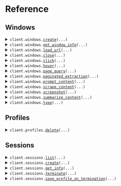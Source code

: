 # Reference
## Windows
<details><summary><code>client.windows.<a href="src/airtop/windows/client.py">create</a>(...)</code></summary>
<dl>
<dd>

#### 📝 Description

<dl>
<dd>

<dl>
<dd>

Creates a new browser window in a session. Optionally, you can specify a url to load on the window upon creation.
</dd>
</dl>
</dd>
</dl>

#### 🔌 Usage

<dl>
<dd>

<dl>
<dd>

```python
from airtop import Airtop

client = Airtop(
    api_key="YOUR_API_KEY",
)
client.windows.create(
    session_id="6aac6f73-bd89-4a76-ab32-5a6c422e8b0b",
)

```
</dd>
</dl>
</dd>
</dl>

#### ⚙️ Parameters

<dl>
<dd>

<dl>
<dd>

**session_id:** `str` — ID of the session that owns the window.
    
</dd>
</dl>

<dl>
<dd>

**screen_resolution:** `typing.Optional[str]` — Affects the live view configuration. By default, a live view will fill the parent frame (or local window if loaded directly) when initially loaded, causing the browser window to be resized to match. This parameter can be used to instead configure the returned liveViewUrl so that the live view is loaded with fixed dimensions (e.g. 1280x720), resizing the browser window to match, and then disallows any further resizing from the live view.
    
</dd>
</dl>

<dl>
<dd>

**url:** `typing.Optional[str]` — Initial url to navigate to
    
</dd>
</dl>

<dl>
<dd>

**wait_until:** `typing.Optional[CreateWindowInputV1BodyWaitUntil]` — Wait until the specified loading event occurs. Defaults to 'load', which waits until the page dom and it's assets have loaded. 'domContentLoaded' will wait until the dom has loaded, 'complete' will wait until the page and all it's iframes have loaded it's dom and assets. 'noWait' will not wait for any loading event and will return immediately.
    
</dd>
</dl>

<dl>
<dd>

**wait_until_timeout_seconds:** `typing.Optional[int]` — Maximum time in seconds to wait for the specified loading event to occur before timing out.
    
</dd>
</dl>

<dl>
<dd>

**request_options:** `typing.Optional[RequestOptions]` — Request-specific configuration.
    
</dd>
</dl>
</dd>
</dl>


</dd>
</dl>
</details>

<details><summary><code>client.windows.<a href="src/airtop/windows/client.py">get_window_info</a>(...)</code></summary>
<dl>
<dd>

#### 📝 Description

<dl>
<dd>

<dl>
<dd>

Get information about a browser window in a session, including the live view url.
</dd>
</dl>
</dd>
</dl>

#### 🔌 Usage

<dl>
<dd>

<dl>
<dd>

```python
from airtop import Airtop

client = Airtop(
    api_key="YOUR_API_KEY",
)
client.windows.get_window_info(
    session_id="6aac6f73-bd89-4a76-ab32-5a6c422e8b0b",
    window_id="7334da2a-91b0-42c5-6156-76a5eba87430",
    screen_resolution="1280x720",
)

```
</dd>
</dl>
</dd>
</dl>

#### ⚙️ Parameters

<dl>
<dd>

<dl>
<dd>

**session_id:** `str` — ID of the session that owns the window.
    
</dd>
</dl>

<dl>
<dd>

**window_id:** `str` — ID of the browser window, which can either be a normal AirTop windowId or a [CDP TargetId](https://chromedevtools.github.io/devtools-protocol/tot/Target/#type-TargetID) from a browser automation library like Puppeteer (typically associated with the page or main frame). Our SDKs will handle retrieving a TargetId for you from various popular browser automation libraries, but we also have details in our guides on how to do it manually.
    
</dd>
</dl>

<dl>
<dd>

**include_navigation_bar:** `typing.Optional[bool]` — Affects the live view configuration. A navigation bar is not shown in the live view of a browser by default. Set this to true to configure the returned liveViewUrl so that a navigation bar is rendered, allowing users to easily navigate the browser to other pages from the live view.
    
</dd>
</dl>

<dl>
<dd>

**disable_resize:** `typing.Optional[bool]` — Affects the live view configuration. Set to true to configure the returned liveViewUrl so that the ability to resize the browser window from the live view is disabled (resizing is allowed by default). Note that, at initial load, the live view will automatically fill the parent frame (or local window if loaded directly) and cause the browser window to be resized to match. This parameter does not affect that initial load behavior. See screenResolution for a way to set a fixed size for the live view.
    
</dd>
</dl>

<dl>
<dd>

**screen_resolution:** `typing.Optional[str]` — Affects the live view configuration. By default, a live view will fill the parent frame (or local window if loaded directly) when initially loaded, causing the browser window to be resized to match. This parameter can be used to instead configure the returned liveViewUrl so that the live view is loaded with fixed dimensions (e.g. 1280x720), resizing the browser window to match, and then disallows any further resizing from the live view.
    
</dd>
</dl>

<dl>
<dd>

**request_options:** `typing.Optional[RequestOptions]` — Request-specific configuration.
    
</dd>
</dl>
</dd>
</dl>


</dd>
</dl>
</details>

<details><summary><code>client.windows.<a href="src/airtop/windows/client.py">load_url</a>(...)</code></summary>
<dl>
<dd>

#### 📝 Description

<dl>
<dd>

<dl>
<dd>

Loads a specified url on a given window
</dd>
</dl>
</dd>
</dl>

#### 🔌 Usage

<dl>
<dd>

<dl>
<dd>

```python
from airtop import Airtop

client = Airtop(
    api_key="YOUR_API_KEY",
)
client.windows.load_url(
    session_id="6aac6f73-bd89-4a76-ab32-5a6c422e8b0b",
    window_id="7334da2a-91b0-42c5-6156-76a5eba87430",
    url="https://www.airtop.ai",
)

```
</dd>
</dl>
</dd>
</dl>

#### ⚙️ Parameters

<dl>
<dd>

<dl>
<dd>

**session_id:** `str` — ID of the session that owns the window.
    
</dd>
</dl>

<dl>
<dd>

**window_id:** `str` — Airtop window ID of the browser window.
    
</dd>
</dl>

<dl>
<dd>

**url:** `str` — Url to navigate to
    
</dd>
</dl>

<dl>
<dd>

**wait_until:** `typing.Optional[WindowLoadUrlV1BodyWaitUntil]` — Wait until the specified loading event occurs. Defaults to 'load', which waits until the page dom and it's assets have loaded. 'domContentLoaded' will wait until the dom has loaded, 'complete' will wait until the page and all it's iframes have loaded it's dom and assets. 'noWait' will not wait for any loading event and will return immediately.
    
</dd>
</dl>

<dl>
<dd>

**wait_until_timeout_seconds:** `typing.Optional[int]` — Maximum time in seconds to wait for the specified loading event to occur before timing out.
    
</dd>
</dl>

<dl>
<dd>

**request_options:** `typing.Optional[RequestOptions]` — Request-specific configuration.
    
</dd>
</dl>
</dd>
</dl>


</dd>
</dl>
</details>

<details><summary><code>client.windows.<a href="src/airtop/windows/client.py">close</a>(...)</code></summary>
<dl>
<dd>

#### 📝 Description

<dl>
<dd>

<dl>
<dd>

Closes a browser window in a session
</dd>
</dl>
</dd>
</dl>

#### 🔌 Usage

<dl>
<dd>

<dl>
<dd>

```python
from airtop import Airtop

client = Airtop(
    api_key="YOUR_API_KEY",
)
client.windows.close(
    session_id="6aac6f73-bd89-4a76-ab32-5a6c422e8b0b",
    window_id="7334da2a-91b0-42c5-6156-76a5eba87430",
)

```
</dd>
</dl>
</dd>
</dl>

#### ⚙️ Parameters

<dl>
<dd>

<dl>
<dd>

**session_id:** `str` — ID of the session that owns the window.
    
</dd>
</dl>

<dl>
<dd>

**window_id:** `str` — Airtop window ID of the browser window.
    
</dd>
</dl>

<dl>
<dd>

**request_options:** `typing.Optional[RequestOptions]` — Request-specific configuration.
    
</dd>
</dl>
</dd>
</dl>


</dd>
</dl>
</details>

<details><summary><code>client.windows.<a href="src/airtop/windows/client.py">click</a>(...)</code></summary>
<dl>
<dd>

#### 📝 Description

<dl>
<dd>

<dl>
<dd>

Execute a click interaction in a specific browser window
</dd>
</dl>
</dd>
</dl>

#### 🔌 Usage

<dl>
<dd>

<dl>
<dd>

```python
from airtop import Airtop

client = Airtop(
    api_key="YOUR_API_KEY",
)
client.windows.click(
    session_id="6aac6f73-bd89-4a76-ab32-5a6c422e8b0b",
    window_id="0334da2a-91b0-42c5-6156-76a5eba87430",
    element_description="The login button",
)

```
</dd>
</dl>
</dd>
</dl>

#### ⚙️ Parameters

<dl>
<dd>

<dl>
<dd>

**session_id:** `str` — The session id for the window.
    
</dd>
</dl>

<dl>
<dd>

**window_id:** `str` — The Airtop window id of the browser window.
    
</dd>
</dl>

<dl>
<dd>

**element_description:** `str` — A natural language description of the element to click.
    
</dd>
</dl>

<dl>
<dd>

**client_request_id:** `typing.Optional[str]` 
    
</dd>
</dl>

<dl>
<dd>

**configuration:** `typing.Optional[ClickConfig]` — Request configuration
    
</dd>
</dl>

<dl>
<dd>

**cost_threshold_credits:** `typing.Optional[int]` — A credit threshold that, once exceeded, will cause the operation to be cancelled. Note that this is *not* a hard limit, but a threshold that is checked periodically during the course of fulfilling the request. A default threshold is used if not specified, but you can use this option to increase or decrease as needed. Set to 0 to disable this feature entirely (not recommended).
    
</dd>
</dl>

<dl>
<dd>

**time_threshold_seconds:** `typing.Optional[int]` 

A time threshold in seconds that, once exceeded, will cause the operation to be cancelled. Note that this is *not* a hard limit, but a threshold that is checked periodically during the course of fulfilling the request. A default threshold is used if not specified, but you can use this option to increase or decrease as needed. Set to 0 to disable this feature entirely (not recommended).

This setting does not extend the maximum session duration provided at the time of session creation.
    
</dd>
</dl>

<dl>
<dd>

**wait_for_navigation:** `typing.Optional[bool]` — If true, Airtop AI will wait for the navigation to complete after clicking the element.
    
</dd>
</dl>

<dl>
<dd>

**request_options:** `typing.Optional[RequestOptions]` — Request-specific configuration.
    
</dd>
</dl>
</dd>
</dl>


</dd>
</dl>
</details>

<details><summary><code>client.windows.<a href="src/airtop/windows/client.py">hover</a>(...)</code></summary>
<dl>
<dd>

#### 📝 Description

<dl>
<dd>

<dl>
<dd>

Execute a hover interaction in a specific browser window
</dd>
</dl>
</dd>
</dl>

#### 🔌 Usage

<dl>
<dd>

<dl>
<dd>

```python
from airtop import Airtop

client = Airtop(
    api_key="YOUR_API_KEY",
)
client.windows.hover(
    session_id="6aac6f73-bd89-4a76-ab32-5a6c422e8b0b",
    window_id="0334da2a-91b0-42c5-6156-76a5eba87430",
)

```
</dd>
</dl>
</dd>
</dl>

#### ⚙️ Parameters

<dl>
<dd>

<dl>
<dd>

**session_id:** `str` — The session id for the window.
    
</dd>
</dl>

<dl>
<dd>

**window_id:** `str` — The Airtop window id of the browser window.
    
</dd>
</dl>

<dl>
<dd>

**client_request_id:** `typing.Optional[str]` 
    
</dd>
</dl>

<dl>
<dd>

**configuration:** `typing.Optional[MicroInteractionConfig]` — Request configuration
    
</dd>
</dl>

<dl>
<dd>

**cost_threshold_credits:** `typing.Optional[int]` — A credit threshold that, once exceeded, will cause the operation to be cancelled. Note that this is *not* a hard limit, but a threshold that is checked periodically during the course of fulfilling the request. A default threshold is used if not specified, but you can use this option to increase or decrease as needed. Set to 0 to disable this feature entirely (not recommended).
    
</dd>
</dl>

<dl>
<dd>

**element_description:** `typing.Optional[str]` — A natural language description of where to hover (e.g. 'the search box', 'username field'). The interaction will be aborted if the target element cannot be found.
    
</dd>
</dl>

<dl>
<dd>

**time_threshold_seconds:** `typing.Optional[int]` 

A time threshold in seconds that, once exceeded, will cause the operation to be cancelled. Note that this is *not* a hard limit, but a threshold that is checked periodically during the course of fulfilling the request. A default threshold is used if not specified, but you can use this option to increase or decrease as needed. Set to 0 to disable this feature entirely (not recommended).

This setting does not extend the maximum session duration provided at the time of session creation.
    
</dd>
</dl>

<dl>
<dd>

**request_options:** `typing.Optional[RequestOptions]` — Request-specific configuration.
    
</dd>
</dl>
</dd>
</dl>


</dd>
</dl>
</details>

<details><summary><code>client.windows.<a href="src/airtop/windows/client.py">page_query</a>(...)</code></summary>
<dl>
<dd>

#### 📝 Description

<dl>
<dd>

<dl>
<dd>

Submit a prompt that queries the content of a specific browser window. You may extract content from the page, or ask a question about the page and allow the AI to answer it (ex. Is the user logged in?).
</dd>
</dl>
</dd>
</dl>

#### 🔌 Usage

<dl>
<dd>

<dl>
<dd>

```python
from airtop import Airtop

client = Airtop(
    api_key="YOUR_API_KEY",
)
client.windows.page_query(
    session_id="6aac6f73-bd89-4a76-ab32-5a6c422e8b0b",
    window_id="0334da2a-91b0-42c5-6156-76a5eba87430",
    prompt="What is the main idea of this page?",
)

```
</dd>
</dl>
</dd>
</dl>

#### ⚙️ Parameters

<dl>
<dd>

<dl>
<dd>

**session_id:** `str` — The session id for the window.
    
</dd>
</dl>

<dl>
<dd>

**window_id:** `str` — The Airtop window id of the browser window.
    
</dd>
</dl>

<dl>
<dd>

**prompt:** `str` — The prompt to submit about the content in the browser window.
    
</dd>
</dl>

<dl>
<dd>

**client_request_id:** `typing.Optional[str]` 
    
</dd>
</dl>

<dl>
<dd>

**configuration:** `typing.Optional[PageQueryConfig]` — Request configuration
    
</dd>
</dl>

<dl>
<dd>

**cost_threshold_credits:** `typing.Optional[int]` — A credit threshold that, once exceeded, will cause the operation to be cancelled. Note that this is *not* a hard limit, but a threshold that is checked periodically during the course of fulfilling the request. A default threshold is used if not specified, but you can use this option to increase or decrease as needed. Set to 0 to disable this feature entirely (not recommended).
    
</dd>
</dl>

<dl>
<dd>

**follow_pagination_links:** `typing.Optional[bool]` — Make a best effort attempt to load more content items than are originally displayed on the page, e.g. by following pagination links, clicking controls to load more content, utilizing infinite scrolling, etc. This can be quite a bit more costly, but may be necessary for sites that require additional interaction to show the needed results. You can provide constraints in your prompt (e.g. on the total number of pages or results to consider).
    
</dd>
</dl>

<dl>
<dd>

**time_threshold_seconds:** `typing.Optional[int]` 

A time threshold in seconds that, once exceeded, will cause the operation to be cancelled. Note that this is *not* a hard limit, but a threshold that is checked periodically during the course of fulfilling the request. A default threshold is used if not specified, but you can use this option to increase or decrease as needed. Set to 0 to disable this feature entirely (not recommended).

This setting does not extend the maximum session duration provided at the time of session creation.
    
</dd>
</dl>

<dl>
<dd>

**request_options:** `typing.Optional[RequestOptions]` — Request-specific configuration.
    
</dd>
</dl>
</dd>
</dl>


</dd>
</dl>
</details>

<details><summary><code>client.windows.<a href="src/airtop/windows/client.py">paginated_extraction</a>(...)</code></summary>
<dl>
<dd>

#### 📝 Description

<dl>
<dd>

<dl>
<dd>

Submit a prompt that queries the content of a specific browser window and paginates through pages to return a list of results.
</dd>
</dl>
</dd>
</dl>

#### 🔌 Usage

<dl>
<dd>

<dl>
<dd>

```python
from airtop import Airtop

client = Airtop(
    api_key="YOUR_API_KEY",
)
client.windows.paginated_extraction(
    session_id="6aac6f73-bd89-4a76-ab32-5a6c422e8b0b",
    window_id="0334da2a-91b0-42c5-6156-76a5eba87430",
)

```
</dd>
</dl>
</dd>
</dl>

#### ⚙️ Parameters

<dl>
<dd>

<dl>
<dd>

**session_id:** `str` — The session id for the window.
    
</dd>
</dl>

<dl>
<dd>

**window_id:** `str` — The Airtop window id of the browser window.
    
</dd>
</dl>

<dl>
<dd>

**client_request_id:** `typing.Optional[str]` 
    
</dd>
</dl>

<dl>
<dd>

**configuration:** `typing.Optional[PaginatedExtractionConfig]` — Request configuration
    
</dd>
</dl>

<dl>
<dd>

**cost_threshold_credits:** `typing.Optional[int]` — A credit threshold that, once exceeded, will cause the operation to be cancelled. Note that this is *not* a hard limit, but a threshold that is checked periodically during the course of fulfilling the request. A default threshold is used if not specified, but you can use this option to increase or decrease as needed. Set to 0 to disable this feature entirely (not recommended).
    
</dd>
</dl>

<dl>
<dd>

**prompt:** `typing.Optional[str]` — A prompt providing the Airtop AI model with additional direction or constraints about the page and the details you want to extract from the page.
    
</dd>
</dl>

<dl>
<dd>

**time_threshold_seconds:** `typing.Optional[int]` 

A time threshold in seconds that, once exceeded, will cause the operation to be cancelled. Note that this is *not* a hard limit, but a threshold that is checked periodically during the course of fulfilling the request. A default threshold is used if not specified, but you can use this option to increase or decrease as needed. Set to 0 to disable this feature entirely (not recommended).

This setting does not extend the maximum session duration provided at the time of session creation.
    
</dd>
</dl>

<dl>
<dd>

**request_options:** `typing.Optional[RequestOptions]` — Request-specific configuration.
    
</dd>
</dl>
</dd>
</dl>


</dd>
</dl>
</details>

<details><summary><code>client.windows.<a href="src/airtop/windows/client.py">prompt_content</a>(...)</code></summary>
<dl>
<dd>

#### 📝 Description

<dl>
<dd>

<dl>
<dd>

This endpoint is deprecated. Please use the `pageQuery` endpoint instead.
</dd>
</dl>
</dd>
</dl>

#### 🔌 Usage

<dl>
<dd>

<dl>
<dd>

```python
from airtop import Airtop

client = Airtop(
    api_key="YOUR_API_KEY",
)
client.windows.prompt_content(
    session_id="6aac6f73-bd89-4a76-ab32-5a6c422e8b0b",
    window_id="0334da2a-91b0-42c5-6156-76a5eba87430",
    prompt="What is the main idea of this page?",
)

```
</dd>
</dl>
</dd>
</dl>

#### ⚙️ Parameters

<dl>
<dd>

<dl>
<dd>

**session_id:** `str` — The session id for the window.
    
</dd>
</dl>

<dl>
<dd>

**window_id:** `str` — The Airtop window id of the browser window.
    
</dd>
</dl>

<dl>
<dd>

**prompt:** `str` — The prompt to submit about the content in the browser window.
    
</dd>
</dl>

<dl>
<dd>

**client_request_id:** `typing.Optional[str]` 
    
</dd>
</dl>

<dl>
<dd>

**configuration:** `typing.Optional[PageQueryConfig]` — Request configuration
    
</dd>
</dl>

<dl>
<dd>

**cost_threshold_credits:** `typing.Optional[int]` — A credit threshold that, once exceeded, will cause the operation to be cancelled. Note that this is *not* a hard limit, but a threshold that is checked periodically during the course of fulfilling the request. A default threshold is used if not specified, but you can use this option to increase or decrease as needed. Set to 0 to disable this feature entirely (not recommended).
    
</dd>
</dl>

<dl>
<dd>

**follow_pagination_links:** `typing.Optional[bool]` — Make a best effort attempt to load more content items than are originally displayed on the page, e.g. by following pagination links, clicking controls to load more content, utilizing infinite scrolling, etc. This can be quite a bit more costly, but may be necessary for sites that require additional interaction to show the needed results. You can provide constraints in your prompt (e.g. on the total number of pages or results to consider).
    
</dd>
</dl>

<dl>
<dd>

**time_threshold_seconds:** `typing.Optional[int]` 

A time threshold in seconds that, once exceeded, will cause the operation to be cancelled. Note that this is *not* a hard limit, but a threshold that is checked periodically during the course of fulfilling the request. A default threshold is used if not specified, but you can use this option to increase or decrease as needed. Set to 0 to disable this feature entirely (not recommended).

This setting does not extend the maximum session duration provided at the time of session creation.
    
</dd>
</dl>

<dl>
<dd>

**request_options:** `typing.Optional[RequestOptions]` — Request-specific configuration.
    
</dd>
</dl>
</dd>
</dl>


</dd>
</dl>
</details>

<details><summary><code>client.windows.<a href="src/airtop/windows/client.py">scrape_content</a>(...)</code></summary>
<dl>
<dd>

#### 📝 Description

<dl>
<dd>

<dl>
<dd>

Scrape a window and return the content as markdown
</dd>
</dl>
</dd>
</dl>

#### 🔌 Usage

<dl>
<dd>

<dl>
<dd>

```python
from airtop import Airtop

client = Airtop(
    api_key="YOUR_API_KEY",
)
client.windows.scrape_content(
    session_id="6aac6f73-bd89-4a76-ab32-5a6c422e8b0b",
    window_id="0334da2a-91b0-42c5-6156-76a5eba87430",
)

```
</dd>
</dl>
</dd>
</dl>

#### ⚙️ Parameters

<dl>
<dd>

<dl>
<dd>

**session_id:** `str` — The session id for the window.
    
</dd>
</dl>

<dl>
<dd>

**window_id:** `str` — The Airtop window id of the browser window to scrape.
    
</dd>
</dl>

<dl>
<dd>

**client_request_id:** `typing.Optional[str]` 
    
</dd>
</dl>

<dl>
<dd>

**cost_threshold_credits:** `typing.Optional[int]` — A credit threshold that, once exceeded, will cause the operation to be cancelled. Note that this is *not* a hard limit, but a threshold that is checked periodically during the course of fulfilling the request. A default threshold is used if not specified, but you can use this option to increase or decrease as needed. Set to 0 to disable this feature entirely (not recommended).
    
</dd>
</dl>

<dl>
<dd>

**time_threshold_seconds:** `typing.Optional[int]` 

A time threshold in seconds that, once exceeded, will cause the operation to be cancelled. Note that this is *not* a hard limit, but a threshold that is checked periodically during the course of fulfilling the request. A default threshold is used if not specified, but you can use this option to increase or decrease as needed. Set to 0 to disable this feature entirely (not recommended).

This setting does not extend the maximum session duration provided at the time of session creation.
    
</dd>
</dl>

<dl>
<dd>

**request_options:** `typing.Optional[RequestOptions]` — Request-specific configuration.
    
</dd>
</dl>
</dd>
</dl>


</dd>
</dl>
</details>

<details><summary><code>client.windows.<a href="src/airtop/windows/client.py">screenshot</a>(...)</code></summary>
<dl>
<dd>

#### 📝 Description

<dl>
<dd>

<dl>
<dd>

Take a screenshot of a browser window
</dd>
</dl>
</dd>
</dl>

#### 🔌 Usage

<dl>
<dd>

<dl>
<dd>

```python
from airtop import Airtop

client = Airtop(
    api_key="YOUR_API_KEY",
)
client.windows.screenshot(
    session_id="6aac6f73-bd89-4a76-ab32-5a6c422e8b0b",
    window_id="0334da2a-91b0-42c5-6156-76a5eba87430",
)

```
</dd>
</dl>
</dd>
</dl>

#### ⚙️ Parameters

<dl>
<dd>

<dl>
<dd>

**session_id:** `str` — The session id for the window.
    
</dd>
</dl>

<dl>
<dd>

**window_id:** `str` — The Airtop window id of the browser window.
    
</dd>
</dl>

<dl>
<dd>

**client_request_id:** `typing.Optional[str]` 
    
</dd>
</dl>

<dl>
<dd>

**configuration:** `typing.Optional[ScreenshotRequestConfig]` — Request configuration
    
</dd>
</dl>

<dl>
<dd>

**cost_threshold_credits:** `typing.Optional[int]` — A credit threshold that, once exceeded, will cause the operation to be cancelled. Note that this is *not* a hard limit, but a threshold that is checked periodically during the course of fulfilling the request. A default threshold is used if not specified, but you can use this option to increase or decrease as needed. Set to 0 to disable this feature entirely (not recommended).
    
</dd>
</dl>

<dl>
<dd>

**time_threshold_seconds:** `typing.Optional[int]` 

A time threshold in seconds that, once exceeded, will cause the operation to be cancelled. Note that this is *not* a hard limit, but a threshold that is checked periodically during the course of fulfilling the request. A default threshold is used if not specified, but you can use this option to increase or decrease as needed. Set to 0 to disable this feature entirely (not recommended).

This setting does not extend the maximum session duration provided at the time of session creation.
    
</dd>
</dl>

<dl>
<dd>

**request_options:** `typing.Optional[RequestOptions]` — Request-specific configuration.
    
</dd>
</dl>
</dd>
</dl>


</dd>
</dl>
</details>

<details><summary><code>client.windows.<a href="src/airtop/windows/client.py">summarize_content</a>(...)</code></summary>
<dl>
<dd>

#### 📝 Description

<dl>
<dd>

<dl>
<dd>

This endpoint is deprecated. Please use the `pageQuery` endpoint and ask for a summary in the prompt instead.
</dd>
</dl>
</dd>
</dl>

#### 🔌 Usage

<dl>
<dd>

<dl>
<dd>

```python
from airtop import Airtop

client = Airtop(
    api_key="YOUR_API_KEY",
)
client.windows.summarize_content(
    session_id="6aac6f73-bd89-4a76-ab32-5a6c422e8b0b",
    window_id="0334da2a-91b0-42c5-6156-76a5eba87430",
)

```
</dd>
</dl>
</dd>
</dl>

#### ⚙️ Parameters

<dl>
<dd>

<dl>
<dd>

**session_id:** `str` — The session id for the window.
    
</dd>
</dl>

<dl>
<dd>

**window_id:** `str` — The Airtop window id of the browser window to summarize.
    
</dd>
</dl>

<dl>
<dd>

**client_request_id:** `typing.Optional[str]` 
    
</dd>
</dl>

<dl>
<dd>

**configuration:** `typing.Optional[SummaryConfig]` — Request configuration
    
</dd>
</dl>

<dl>
<dd>

**cost_threshold_credits:** `typing.Optional[int]` — A credit threshold that, once exceeded, will cause the operation to be cancelled. Note that this is *not* a hard limit, but a threshold that is checked periodically during the course of fulfilling the request. A default threshold is used if not specified, but you can use this option to increase or decrease as needed. Set to 0 to disable this feature entirely (not recommended).
    
</dd>
</dl>

<dl>
<dd>

**prompt:** `typing.Optional[str]` — An optional prompt providing the Airtop AI model with additional direction or constraints about the summary (such as desired length).
    
</dd>
</dl>

<dl>
<dd>

**time_threshold_seconds:** `typing.Optional[int]` 

A time threshold in seconds that, once exceeded, will cause the operation to be cancelled. Note that this is *not* a hard limit, but a threshold that is checked periodically during the course of fulfilling the request. A default threshold is used if not specified, but you can use this option to increase or decrease as needed. Set to 0 to disable this feature entirely (not recommended).

This setting does not extend the maximum session duration provided at the time of session creation.
    
</dd>
</dl>

<dl>
<dd>

**request_options:** `typing.Optional[RequestOptions]` — Request-specific configuration.
    
</dd>
</dl>
</dd>
</dl>


</dd>
</dl>
</details>

<details><summary><code>client.windows.<a href="src/airtop/windows/client.py">type</a>(...)</code></summary>
<dl>
<dd>

#### 📝 Description

<dl>
<dd>

<dl>
<dd>

Execute a type interaction in a specific browser window
</dd>
</dl>
</dd>
</dl>

#### 🔌 Usage

<dl>
<dd>

<dl>
<dd>

```python
from airtop import Airtop

client = Airtop(
    api_key="YOUR_API_KEY",
)
client.windows.type(
    session_id="6aac6f73-bd89-4a76-ab32-5a6c422e8b0b",
    window_id="0334da2a-91b0-42c5-6156-76a5eba87430",
    text="Example text",
)

```
</dd>
</dl>
</dd>
</dl>

#### ⚙️ Parameters

<dl>
<dd>

<dl>
<dd>

**session_id:** `str` — The session id for the window.
    
</dd>
</dl>

<dl>
<dd>

**window_id:** `str` — The Airtop window id of the browser window.
    
</dd>
</dl>

<dl>
<dd>

**text:** `str` — The text to type into the browser window.
    
</dd>
</dl>

<dl>
<dd>

**clear_input_field:** `typing.Optional[bool]` — If true, and an HTML input field is active, clears the input field before typing the text.
    
</dd>
</dl>

<dl>
<dd>

**client_request_id:** `typing.Optional[str]` 
    
</dd>
</dl>

<dl>
<dd>

**configuration:** `typing.Optional[MicroInteractionConfig]` — Request configuration
    
</dd>
</dl>

<dl>
<dd>

**cost_threshold_credits:** `typing.Optional[int]` — A credit threshold that, once exceeded, will cause the operation to be cancelled. Note that this is *not* a hard limit, but a threshold that is checked periodically during the course of fulfilling the request. A default threshold is used if not specified, but you can use this option to increase or decrease as needed. Set to 0 to disable this feature entirely (not recommended).
    
</dd>
</dl>

<dl>
<dd>

**element_description:** `typing.Optional[str]` — A natural language description of where to type (e.g. 'the search box', 'username field'). The interaction will be aborted if the target element cannot be found.
    
</dd>
</dl>

<dl>
<dd>

**press_enter_key:** `typing.Optional[bool]` — If true, simulates pressing the Enter key after typing the text.
    
</dd>
</dl>

<dl>
<dd>

**press_tab_key:** `typing.Optional[bool]` — If true, simulates pressing the Tab key after typing the text. Note that the tab key will be pressed after the Enter key if both options are configured.
    
</dd>
</dl>

<dl>
<dd>

**time_threshold_seconds:** `typing.Optional[int]` 

A time threshold in seconds that, once exceeded, will cause the operation to be cancelled. Note that this is *not* a hard limit, but a threshold that is checked periodically during the course of fulfilling the request. A default threshold is used if not specified, but you can use this option to increase or decrease as needed. Set to 0 to disable this feature entirely (not recommended).

This setting does not extend the maximum session duration provided at the time of session creation.
    
</dd>
</dl>

<dl>
<dd>

**wait_for_navigation:** `typing.Optional[bool]` — If true, Airtop AI will wait for the navigation to complete after clicking the element.
    
</dd>
</dl>

<dl>
<dd>

**request_options:** `typing.Optional[RequestOptions]` — Request-specific configuration.
    
</dd>
</dl>
</dd>
</dl>


</dd>
</dl>
</details>

## Profiles
<details><summary><code>client.profiles.<a href="src/airtop/profiles/client.py">delete</a>(...)</code></summary>
<dl>
<dd>

#### 📝 Description

<dl>
<dd>

<dl>
<dd>

Delete profiles matching by id
</dd>
</dl>
</dd>
</dl>

#### 🔌 Usage

<dl>
<dd>

<dl>
<dd>

```python
from airtop import Airtop

client = Airtop(
    api_key="YOUR_API_KEY",
)
client.profiles.delete()

```
</dd>
</dl>
</dd>
</dl>

#### ⚙️ Parameters

<dl>
<dd>

<dl>
<dd>

**profile_ids:** `typing.Optional[typing.Union[str, typing.Sequence[str]]]` — DEPRECATED. Use profileNames.
    
</dd>
</dl>

<dl>
<dd>

**profile_names:** `typing.Optional[typing.Union[str, typing.Sequence[str]]]` — A comma-separated list of profile names.
    
</dd>
</dl>

<dl>
<dd>

**request_options:** `typing.Optional[RequestOptions]` — Request-specific configuration.
    
</dd>
</dl>
</dd>
</dl>


</dd>
</dl>
</details>

## Sessions
<details><summary><code>client.sessions.<a href="src/airtop/sessions/client.py">list</a>(...)</code></summary>
<dl>
<dd>

#### 📝 Description

<dl>
<dd>

<dl>
<dd>

Get a list of sessions by ID
</dd>
</dl>
</dd>
</dl>

#### 🔌 Usage

<dl>
<dd>

<dl>
<dd>

```python
from airtop import Airtop

client = Airtop(
    api_key="YOUR_API_KEY",
)
client.sessions.list(
    offset=1,
    limit=10,
)

```
</dd>
</dl>
</dd>
</dl>

#### ⚙️ Parameters

<dl>
<dd>

<dl>
<dd>

**session_ids:** `typing.Optional[typing.Union[str, typing.Sequence[str]]]` — A comma-separated list of IDs of the sessions to retrieve.
    
</dd>
</dl>

<dl>
<dd>

**status:** `typing.Optional[SessionsListRequestStatus]` — Status of the session to get.
    
</dd>
</dl>

<dl>
<dd>

**offset:** `typing.Optional[int]` — Offset for pagination.
    
</dd>
</dl>

<dl>
<dd>

**limit:** `typing.Optional[int]` — Limit for pagination.
    
</dd>
</dl>

<dl>
<dd>

**request_options:** `typing.Optional[RequestOptions]` — Request-specific configuration.
    
</dd>
</dl>
</dd>
</dl>


</dd>
</dl>
</details>

<details><summary><code>client.sessions.<a href="src/airtop/sessions/client.py">create</a>(...)</code></summary>
<dl>
<dd>

#### 🔌 Usage

<dl>
<dd>

<dl>
<dd>

```python
from airtop import Airtop

client = Airtop(
    api_key="YOUR_API_KEY",
)
client.sessions.create()

```
</dd>
</dl>
</dd>
</dl>

#### ⚙️ Parameters

<dl>
<dd>

<dl>
<dd>

**configuration:** `typing.Optional[SessionConfigV1]` — Session configuration
    
</dd>
</dl>

<dl>
<dd>

**request_options:** `typing.Optional[RequestOptions]` — Request-specific configuration.
    
</dd>
</dl>
</dd>
</dl>


</dd>
</dl>
</details>

<details><summary><code>client.sessions.<a href="src/airtop/sessions/client.py">get_info</a>(...)</code></summary>
<dl>
<dd>

#### 📝 Description

<dl>
<dd>

<dl>
<dd>

Get a session by ID
</dd>
</dl>
</dd>
</dl>

#### 🔌 Usage

<dl>
<dd>

<dl>
<dd>

```python
from airtop import Airtop

client = Airtop(
    api_key="YOUR_API_KEY",
)
client.sessions.get_info(
    id="6aac6f73-bd89-4a76-ab32-5a6c422e8b0b",
)

```
</dd>
</dl>
</dd>
</dl>

#### ⚙️ Parameters

<dl>
<dd>

<dl>
<dd>

**id:** `str` — Id of the session to get
    
</dd>
</dl>

<dl>
<dd>

**request_options:** `typing.Optional[RequestOptions]` — Request-specific configuration.
    
</dd>
</dl>
</dd>
</dl>


</dd>
</dl>
</details>

<details><summary><code>client.sessions.<a href="src/airtop/sessions/client.py">terminate</a>(...)</code></summary>
<dl>
<dd>

#### 📝 Description

<dl>
<dd>

<dl>
<dd>

Ends a session by ID. If a given session id does not exist within the organization, it is ignored.
</dd>
</dl>
</dd>
</dl>

#### 🔌 Usage

<dl>
<dd>

<dl>
<dd>

```python
from airtop import Airtop

client = Airtop(
    api_key="YOUR_API_KEY",
)
client.sessions.terminate(
    id="6aac6f73-bd89-4a76-ab32-5a6c422e8b0b",
)

```
</dd>
</dl>
</dd>
</dl>

#### ⚙️ Parameters

<dl>
<dd>

<dl>
<dd>

**id:** `str` — ID of the session to delete.
    
</dd>
</dl>

<dl>
<dd>

**request_options:** `typing.Optional[RequestOptions]` — Request-specific configuration.
    
</dd>
</dl>
</dd>
</dl>


</dd>
</dl>
</details>

<details><summary><code>client.sessions.<a href="src/airtop/sessions/client.py">save_profile_on_termination</a>(...)</code></summary>
<dl>
<dd>

#### 🔌 Usage

<dl>
<dd>

<dl>
<dd>

```python
from airtop import Airtop

client = Airtop(
    api_key="YOUR_API_KEY",
)
client.sessions.save_profile_on_termination(
    session_id="6aac6f73-bd89-4a76-ab32-5a6c422e8b0b",
    profile_name="myProfile",
)

```
</dd>
</dl>
</dd>
</dl>

#### ⚙️ Parameters

<dl>
<dd>

<dl>
<dd>

**session_id:** `str` — ID of the session.
    
</dd>
</dl>

<dl>
<dd>

**profile_name:** `str` — Name under which to save the profile.
    
</dd>
</dl>

<dl>
<dd>

**request_options:** `typing.Optional[RequestOptions]` — Request-specific configuration.
    
</dd>
</dl>
</dd>
</dl>


</dd>
</dl>
</details>

